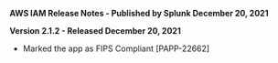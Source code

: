 **AWS IAM Release Notes - Published by Splunk December 20, 2021**


**Version 2.1.2 - Released December 20, 2021**

* Marked the app as FIPS Compliant [PAPP-22662]
